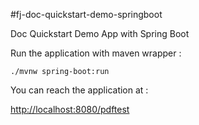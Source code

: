 #fj-doc-quickstart-demo-springboot

Doc Quickstart Demo App with Spring Boot

Run the application with maven wrapper : 

`./mvnw spring-boot:run`

You can reach the application at :

[http://localhost:8080/pdftest](http://localhost:8080/pdftest)